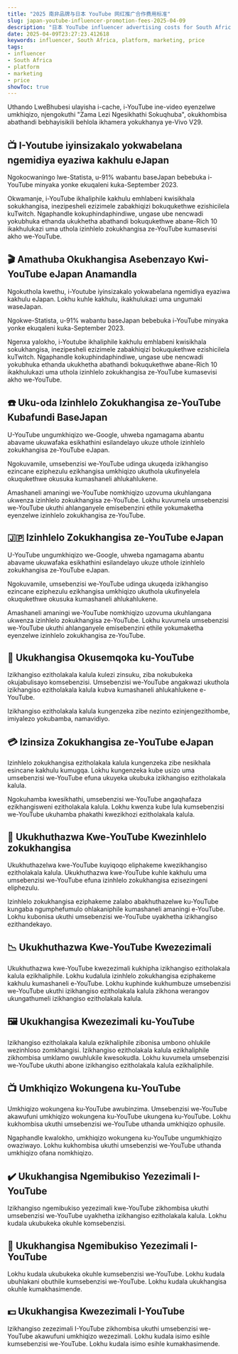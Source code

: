 ```yaml
---
title: "2025 南非品牌与日本 YouTube 网红推广合作费用标准"
slug: japan-youtube-influencer-promotion-fees-2025-04-09
description: "日本 YouTube influencer advertising costs for South African brands in 2025."
date: 2025-04-09T23:27:23.412618
keywords: influencer, South Africa, platform, marketing, price
tags:
- influencer
- South Africa
- platform
- marketing
- price
showToc: true
---
```


Uthando LweBhubesi ulayisha i-cache, i-YouTube ine-video eyenzelwe umkhiqizo, njengokuthi "Zama Lezi Ngesikhathi Sokuqhuba", okukhombisa abathandi bebhayisikili behlola ikhamera yokukhanya ye-Vivo V29.

## 📺 I-Youtube iyinsizakalo yokwabelana ngemidiya eyaziwa kakhulu eJapan

Ngokocwaningo lwe-Statista, u-91% wabantu baseJapan bebebuka i-YouTube minyaka yonke ekuqaleni kuka-September 2023.

Okwamanje, i-YouTube ikhaliphile kakhulu emhlabeni kwisikhala sokukhangisa, inezipesheli ezizimele zabakhiqizi bokuqukethwe ezishicilela kuTwitch. Ngaphandle kokuphindaphindiwe, ungase ube nencwadi yokubhuka ethanda ukukhetha abathandi bokuqukethwe abane-Rich 10 ikakhulukazi uma uthola izinhlelo zokukhangisa ze-YouTube kumasevisi akho we-YouTube.

## 🎬 Amathuba Okukhangisa Asebenzayo Kwi-YouTube eJapan Anamandla

Ngokuthola kwethu, i-Youtube iyinsizakalo yokwabelana ngemidiya eyaziwa kakhulu eJapan. Lokhu kuhle kakhulu, ikakhulukazi uma ungumaki waseJapan.

Ngokwe-Statista, u-91% wabantu baseJapan bebebuka i-YouTube minyaka yonke ekuqaleni kuka-September 2023.

Ngenxa yalokho, i-Youtube ikhaliphile kakhulu emhlabeni kwisikhala sokukhangisa, inezipesheli ezizimele zabakhiqizi bokuqukethwe ezishicilela kuTwitch. Ngaphandle kokuphindaphindiwe, ungase ube nencwadi yokubhuka ethanda ukukhetha abathandi bokuqukethwe abane-Rich 10 ikakhulukazi uma uthola izinhlelo zokukhangisa ze-YouTube kumasevisi akho we-YouTube.

## ☎️ Uku-oda Izinhlelo Zokukhangisa ze-YouTube Kubafundi BaseJapan

U-YouTube ungumkhiqizo we-Google, uhweba ngamagama abantu abavame ukuwafaka esikhathini esilandelayo ukuze uthole izinhlelo zokukhangisa ze-YouTube eJapan.

Ngokuvamile, umsebenzisi we-YouTube udinga ukuqeda izikhangiso ezincane eziphezulu ezikhangisa umkhiqizo ukuthola ukufinyelela okuqukethwe okusuka kumashaneli ahlukahlukene.

Amashaneli amaningi we-YouTube nomkhiqizo uzovuma ukuhlangana ukwenza izinhlelo zokukhangisa ze-YouTube. Lokhu kuvumela umsebenzisi we-YouTube ukuthi ahlanganyele emisebenzini ethile yokumaketha eyenzelwe izinhlelo zokukhangisa ze-YouTube.

## 🇯🇵 Izinhlelo Zokukhangisa ze-YouTube eJapan

U-YouTube ungumkhiqizo we-Google, uhweba ngamagama abantu abavame ukuwafaka esikhathini esilandelayo ukuze uthole izinhlelo zokukhangisa ze-YouTube eJapan.

Ngokuvamile, umsebenzisi we-YouTube udinga ukuqeda izikhangiso ezincane eziphezulu ezikhangisa umkhiqizo ukuthola ukufinyelela okuqukethwe okusuka kumashaneli ahlukahlukene.

Amashaneli amaningi we-YouTube nomkhiqizo uzovuma ukuhlangana ukwenza izinhlelo zokukhangisa ze-YouTube. Lokhu kuvumela umsebenzisi we-YouTube ukuthi ahlanganyele emisebenzini ethile yokumaketha eyenzelwe izinhlelo zokukhangisa ze-YouTube.

## 🏅 Ukukhangisa Okusemqoka ku-YouTube

Izikhangiso ezitholakala kalula kulezi zinsuku, ziba nokubukeka okujabulisayo komsebenzisi. Umsebenzisi we-YouTube angakwazi ukuthola izikhangiso ezitholakala kalula kubva kumashaneli ahlukahlukene e-YouTube.

Izikhangiso ezitholakala kalula kungenzeka zibe nezinto ezinjengezithombe, imiyalezo yokubamba, namavidiyo.

## 💳 Izinsiza Zokukhangisa ze-YouTube eJapan

Izinhlelo zokukhangisa ezitholakala kalula kungenzeka zibe nesikhala esincane kakhulu kumugqa. Lokhu kungenzeka kube usizo uma umsebenzisi we-YouTube efuna ukuyeka ukubuka izikhangiso ezitholakala kalula.

Ngokuhamba kwesikhathi, umsebenzisi we-YouTube angaqhafaza ezikhangisweni ezitholakala kalula. Lokhu kwenza kube lula kumsebenzisi we-YouTube ukuhamba phakathi kwezikhozi ezitholakala kalula.

## 👑 Ukukhuthazwa Kwe-YouTube Kwezinhlelo zokukhangisa

Ukukhuthazelwa kwe-YouTube kuyiqoqo eliphakeme kwezikhangiso ezitholakala kalula. Ukukhuthazwa kwe-YouTube kuhle kakhulu uma umsebenzisi we-YouTube efuna izinhlelo zokukhangisa ezisezingeni eliphezulu.

Izinhlelo zokukhangisa eziphakeme zalabo abakhuthazelwe ku-YouTube kungaba ngumphefumulo ohlakaniphile kumashaneli amaningi e-YouTube. Lokhu kubonisa ukuthi umsebenzisi we-YouTube uyakhetha izikhangiso ezithandekayo.

## 📉 Ukukhuthazwa Kwe-YouTube Kwezezimali

Ukukhuthazwa kwe-YouTube kwezezimali kukhipha izikhangiso ezitholakala kalula ezikhaliphile. Lokhu kudalula izinhlelo zokukhangisa eziphakeme kakhulu kumashaneli e-YouTube. Lokhu kuphinde kukhumbuze umsebenzisi we-YouTube ukuthi izikhangiso ezitholakala kalula zikhona werangov ukungathumeli izikhangiso ezitholakala kalula.

## 🖼️ Ukukhangisa Kwezezimali ku-YouTube

Izikhangiso ezitholakala kalula ezikhaliphile zibonisa umbono ohlukile wezinhloso zomkhangisi. Izikhangiso ezitholakala kalula ezikhaliphile zikhombisa umklamo owuhlukile kwesokudla. Lokhu kuvumela umsebenzisi we-YouTube ukuthi abone izikhangiso ezitholakala kalula ezikhaliphile.

## 📺 Umkhiqizo Wokungena ku-YouTube

Umkhiqizo wokungena ku-YouTube awubinzima. Umsebenzisi we-YouTube akawufuni umkhiqizo wokungena ku-YouTube ukungena ku-YouTube. Lokhu kukhombisa ukuthi umsebenzisi we-YouTube uthanda umkhiqizo ophusile.

Ngaphandle kwalokho, umkhiqizo wokungena ku-YouTube ungumkhiqizo owaziwayo. Lokhu kukhombisa ukuthi umsebenzisi we-YouTube uthanda umkhiqizo ofana nomkhiqizo.

## ✔️ Ukukhangisa Ngemibukiso Yezezimali I-YouTube

Izikhangiso ngemibukiso yezezimali kwe-YouTube zikhombisa ukuthi umsebenzisi we-YouTube uyakhetha izikhangiso ezitholakala kalula. Lokhu kudala ukubukeka okuhle komsebenzisi.

## 🥇 Ukukhangisa Ngemibukiso Yezezimali I-YouTube

Lokhu kudala ukubukeka okuhle kumsebenzisi we-YouTube. Lokhu kudala ubuhlakani obuthile kumsebenzisi we-YouTube. Lokhu kudala ukukhangisa okuhle kumakhasimende.

## 💵 Ukukhangisa Kwezezimali I-YouTube

Izikhangiso zezezimali I-YouTube zikhombisa ukuthi umsebenzisi we-YouTube akawufuni umkhiqizo wezezimali. Lokhu kudala isimo esihle kumsebenzisi we-YouTube. Lokhu kudala isimo esihle kumakhasimende.